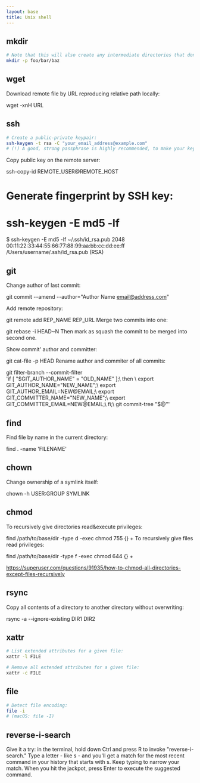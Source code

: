 ```yaml
---
layout: base
title: Unix shell
---
```


## mkdir

```sh
# Note that this will also create any intermediate directories that don't exist; for instance,
mkdir -p foo/bar/baz
```


## wget

Download remote file by URL reproducing relative path locally:

wget -xnH URL


## ssh
```sh
# Create a public-private keypair:
ssh-keygen -t rsa -C "your_email_address@example.com"
# (!) A good, strong passphrase is highly recommended, to make your key less useful if it falls into the wrong hands.
```
Copy public key on the remote server:

ssh-copy-id REMOTE_USER@REMOTE_HOST

# Generate fingerprint by SSH key:
# ssh-keygen -E md5 -lf <fileName>
$ ssh-keygen -E md5 -lf ~/.ssh/id_rsa.pub
2048 00:11:22:33:44:55:66:77:88:99:aa:bb:cc:dd:ee:ff /Users/username/.ssh/id_rsa.pub (RSA)


## git

Change author of last commit:

git commit --amend --author="Author Name <email@address.com>"

Add remote repository:

git remote add REP_NAME REP_URL
Merge two commits into one:

git rebase -i HEAD~N
Then mark as squash the commit to be merged into second one.

Show commit' author and committer:

git cat-file -p HEAD
Rename author and commiter of all commits:

git filter-branch --commit-filter \
'if [ "$GIT_AUTHOR_NAME" = "OLD_NAME" ];\
then \
export GIT_AUTHOR_NAME="NEW_NAME";\
export GIT_AUTHOR_EMAIL=NEW@EMAIL;\
export GIT_COMMITTER_NAME="NEW_NAME";\
export GIT_COMMITTER_EMAIL=NEW@EMAIL;\
fi;\
git commit-tree "$@"'


## find

Find file by name in the current directory:

find . -name 'FILENAME'


## chown

Change ownership of a symlink itself:

chown -h USER:GROUP SYMLINK

## chmod

To recursively give directories read&execute privileges:

find /path/to/base/dir -type d -exec chmod 755 {} +
To recursively give files read privileges:

find /path/to/base/dir -type f -exec chmod 644 {} +

https://superuser.com/questions/91935/how-to-chmod-all-directories-except-files-recursively


## rsync

Copy all contents of a directory to another directory without overwriting:

rsync -a --ignore-existing DIR1 DIR2


## xattr
```sh
# List extended attributes for a given file:
xattr -l FILE

# Remove all extended attributes for a given file:
xattr -c FILE
```

## file
```sh
# Detect file encoding:
file -i
# (macOS: file -I)
```

## reverse-i-search

Give it a try: in the terminal, hold down Ctrl and press R to invoke "reverse-i-search." Type a letter - like s - and you'll get a match for the most recent command in your history that starts with s. Keep typing to narrow your match. When you hit the jackpot, press Enter to execute the suggested command.
